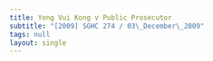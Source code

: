```yaml
---
title: Yong Vui Kong v Public Prosecutor
subtitle: "[2009] SGHC 274 / 03\_December\_2009"
tags: null
layout: single
---
```



